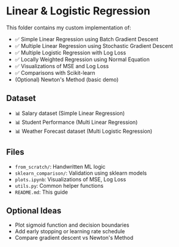 # Linear & Logistic Regression

This folder contains my custom implementation of:

- ✅ Simple Linear Regression using Batch Gradient Descent
- ✅ Multiple Linear Regression using Stochastic Gradient Descent
- ✅ Multiple Logistic Regression with Log Loss
- ✅ Locally Weighted Regression using Normal Equation
- ✅ Visualizations of MSE and Log Loss
- ✅ Comparisons with Scikit-learn
- (Optional) Newton's Method (basic demo)

## Dataset
- 📊 Salary dataset (Simple Linear Regression)
- 📊 Student Performance (Multi Linear Regression)
- 📊 Weather Forecast dataset (Multi Logistic Regression)

## Files
- `from_scratch/`: Handwritten ML logic
- `sklearn_comparison/`: Validation using sklearn models
- `plots.ipynb`: Visualizations of MSE, Log Loss
- `utils.py`: Common helper functions
- `README.md`: This guide

## Optional Ideas
- Plot sigmoid function and decision boundaries
- Add early stopping or learning rate schedule
- Compare gradient descent vs Newton's Method
